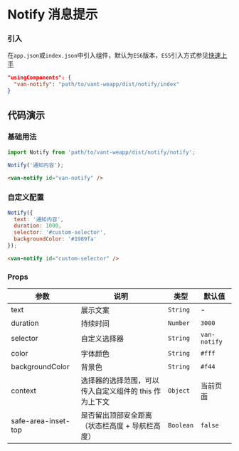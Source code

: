 # Notify 消息提示

### 引入
在`app.json`或`index.json`中引入组件，默认为`ES6`版本，`ES5`引入方式参见[快速上手](#/quickstart)

```json
"usingComponents": {
  "van-notify": "path/to/vant-weapp/dist/notify/index"
}
```

## 代码演示

### 基础用法

```js
import Notify from 'path/to/vant-weapp/dist/notify/notify';

Notify('通知内容');
```

```html
<van-notify id="van-notify" />
```

### 自定义配置

```js
Notify({
  text: '通知内容',
  duration: 1000,
  selector: '#custom-selector',
  backgroundColor: '#1989fa'
});
```

```html
<van-notify id="custom-selector" />
```

### Props

| 参数 | 说明 | 类型 | 默认值 |
|-----------|-----------|-----------|-------------|
| text | 展示文案 | `String` | - |
| duration | 持续时间 | `Number` | `3000` |
| selector | 自定义选择器 | `String` | `van-notify` |
| color | 字体颜色 | `String` | `#fff` | |
| backgroundColor | 背景色 | `String` | `#f44` |
| context | 选择器的选择范围，可以传入自定义组件的 this 作为上下文 | `Object` | 当前页面 |
| safe-area-inset-top | 是否留出顶部安全距离（状态栏高度 + 导航栏高度） | `Boolean` | `false` |
